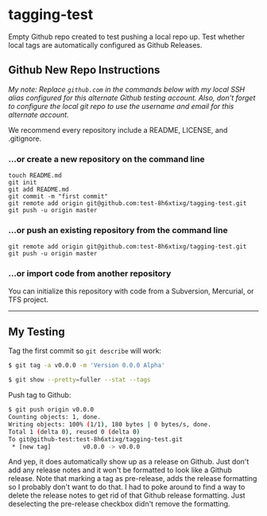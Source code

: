 tagging-test
============

Empty Github repo created to test pushing a local repo up. Test whether local
tags are automatically configured as Github Releases.

Github New Repo Instructions
----------------------------

_My note: Replace `github.com` in the commands below with my local SSH alias
configured for this alternate Github testing account. Also, don't forget to
configure the local git repo to use the username and email for this alternate
account._

We recommend every repository include a README, LICENSE, and .gitignore.

### ...or create a new repository on the command line

```
touch README.md
git init
git add README.md
git commit -m "first commit"
git remote add origin git@github.com:test-8h6xtixg/tagging-test.git
git push -u origin master
```

### ...or push an existing repository from the command line

```
git remote add origin git@github.com:test-8h6xtixg/tagging-test.git
git push -u origin master
```

### ...or import code from another repository

You can initialize this repository with code from a Subversion, Mercurial, or
TFS project.


------------------------------------------------------------------------------

My Testing
----------

Tag the first commit so `git describe` will work:

```bash
$ git tag -a v0.0.0 -m 'Version 0.0.0 Alpha'

$ git show --pretty=fuller --stat --tags
```

Push tag to Github:

```bash
$ git push origin v0.0.0
Counting objects: 1, done.
Writing objects: 100% (1/1), 180 bytes | 0 bytes/s, done.
Total 1 (delta 0), reused 0 (delta 0)
To git@github-test:test-8h6xtixg/tagging-test.git
 * [new tag]         v0.0.0 -> v0.0.0
```

And yep, it does automatically show up as a release on Github. Just don't add
any release notes and it won't be formatted to look like a Github release. Note
that marking a tag as pre-release, adds the release formatting so I probably
don't want to do that. I had to poke around to find a way to delete the release
notes to get rid of that Github release formatting. Just deselecting the
pre-release checkbox didn't remove the formatting.
